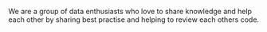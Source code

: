 We are a group of data enthusiasts who love to share knowledge and help each other by sharing best practise and helping to review each others code.
